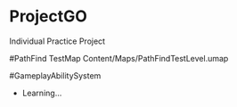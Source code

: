# ProjectGO
Individual Practice Project


#PathFind TestMap
Content/Maps/PathFindTestLevel.umap

#GameplayAbilitySystem
- Learning...
